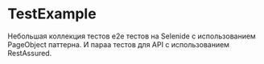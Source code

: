 # TestExample

Небольшая коллекция тестов e2e тестов на Selenide с использованием PageObject паттерна.
И параа тестов для API с использованием RestAssured.